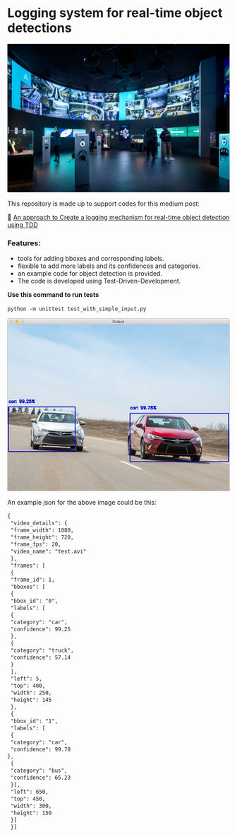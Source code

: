 # Logging system for real-time object detections 

![Real-time surveillance system](./img/a.jpg)

This repository is made up to support codes for this medium post:

:link: [An approach to Create a logging mechanism for real-time object detection using TDD](https://medium.com/@masoud.masoumi.moghadam/creating-a-custom-logging-mechanism-for-real-time-object-detection-using-tdd-4ca2cfcd0a2f?source=friends_link&sk=3130f9ec5b2f7f1b82df32ab7e1998ea)


### Features:

- tools for adding bboxes and corresponding labels.
- flexible to add more labels and its confidences and categories.
- an example code for object detection is provided.
- The code is developed using Test-Driven-Development.

**Use this command to run tests**

`python -m unittest test_with_simple_input.py`


![Real-time vehicle detection](./img/b.jpg)

An example json for the above image could be this:

    {
     "video_details": {
     "frame_width": 1080,
     "frame_height": 720,
     "frame_fps": 20,
     "video_name": "test.avi"
     },
     "frames": [
     {
     "frame_id": 1,
     "bboxes": [
     {
     "bbox_id": "0",
     "labels": [
     {
     "category": "car",
     "confidence": 99.25
     },
     { 
     "category": "truck",
     "confidence": 57.14
     }
     ],
     "left": 5,
     "top": 400,
     "width": 250,
     "height": 145
     },
     {
     "bbox_id": "1",
     "labels": [
     { 
     "category": "car",
     "confidence": 99.78
    },
     { 
     "category": "bus",
     "confidence": 65.23
     }],
     "left": 650,
     "top": 450,
     "width": 300,
     "height": 150
     }]
     }]



